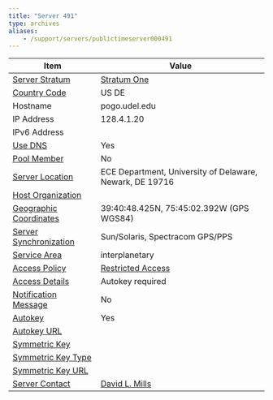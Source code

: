 ```yaml
---
title: "Server 491"
type: archives
aliases:
    - /support/servers/publictimeserver000491
---
```


| Item | Value |
| ----- | ----- |
| [Server Stratum](/support/servers/serverstratum) | [Stratum One](/support/servers/stratumonetimeservers) |
| [Country Code](/support/servers/countrycode) | US DE |
| Hostname |  pogo.udel.edu |
| IP Address |  128.4.1.20 |
| IPv6 Address | |
| [Use DNS](/support/servers/usedns) | Yes |
| [Pool Member](/support/servers/poolmember) | No |
| [Server Location](/support/servers/serverlocation) |  ECE Department, University of Delaware, Newark, DE 19716  |
| [Host Organization](/support/servers/hostorganization) | |
| [ Geographic Coordinates](/support/servers/geographiccoordinates) |  39:40:48.425N, 75:45:02.392W (GPS WGS84) |
| [Server Synchronization](/support/servers/serversynchronization) |  Sun/Solaris, Spectracom GPS/PPS  |
| [Service Area](/support/servers/servicearea) |  interplanetary  |
| [Access Policy](/support/servers/accesspolicy) | [Restricted Access](/support/servers/restrictedaccess) |
| [Access Details](/support/servers/accessdetails) | Autokey required |
| [Notification Message](/support/servers/notificationmessage) | No |
| [Autokey](/support/servers/autokey) | Yes |
| [Autokey URL](/support/servers/autokeyurl) | |
| [Symmetric Key](/support/servers/symmetrickey) |  |
| [Symmetric Key Type](/support/servers/symmetrickeytype) | |
| [Symmetric Key URL](/support/servers/symmetrickeyurl) | |
| [Server Contact](/support/servers/servercontact) | [ David L. Mills](mailto:mills@udel.edu) |